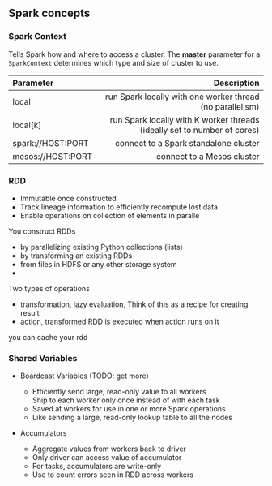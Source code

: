 ## Spark concepts


### Spark Context

Tells Spark how and where to access a cluster. 
The **master** parameter for a ```SparkContext``` determines which type and size of cluster to use.

 Parameter  | Description
:-----------|------------:
 local      | run Spark locally with one worker thread (no parallelism)   
 local[k]   | run Spark locally with K worker threads (ideally set to number of cores)
 spark://HOST:PORT |connect to a Spark standalone cluster
 mesos://HOST:PORT |connect to a Mesos cluster
 
 
### RDD

+   Immutable once constructed
+   Track lineage information to efficiently recompute lost data
+   Enable operations on collection of elements in paralle

You construct RDDs

+   by parallelizing existing Python collections (lists)
+   by transforming an existing RDDs
+   from files in HDFS or any other storage system 
+   

Two types of operations

+   transformation, lazy evaluation, Think of this as a recipe for creating result
+   action, transformed RDD is executed when action runs on it

you can cache your rdd

### Shared Variables

+   Boardcast  Variables (TODO: get more)
    +   Efficiently send large, read-only value to all workers   
        Ship to each worker only once instead of with each task
    +   Saved at workers for use in one or more Spark operations
    +   Like sending a large, read-only lookup table to all the nodes

+   Accumulators

    +   Aggregate values from workers back to driver
    +   Only driver can access value of accumulator
    +   For tasks, accumulators are write-only
    +   Use to count errors seen in RDD across workers
